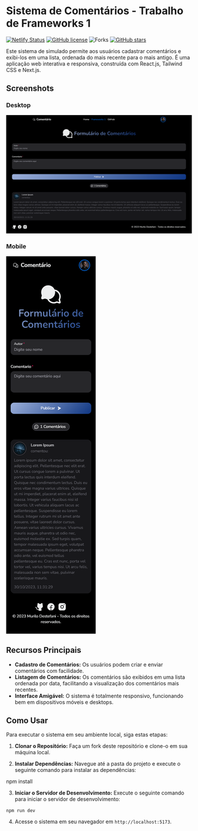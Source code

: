 # Sistema de Comentários - Trabalho de Frameworks 1
[![Netlify Status](https://api.netlify.com/api/v1/badges/2782c6e4-1827-4c98-b57f-e1ec4520e65b/deploy-status)](https://app.netlify.com/sites/comentariofw1/deploys)
[![GitHub license](https://img.shields.io/badge/license-MIT-blue.svg)](https://github.com/murilodestefani/comentario-fw1/LICENSE)
![Forks](https://img.shields.io/github/forks/murilodestefani/comentario-fw1)
[![GitHub stars](https://img.shields.io/github/stars/murilodestefani/comentario-fw1)](https://github.com/murilodestefani/comentario-fw1)


Este sistema de simulado permite aos usuários cadastrar comentários e exibi-los em uma lista, ordenada do mais recente para o mais antigo. É uma aplicação web interativa e responsiva, construída com React.js, Tailwind CSS e Next.js.

## Screenshots

### Desktop

![Captura de Tela Desktop](/public/Screenshot-Desktop-ComentarioFw1.png)

### Mobile

![Captura de Tela Mobile](/public/Screenshot-Mobile-ComentarioFw1.png)


## Recursos Principais

- **Cadastro de Comentários:** Os usuários podem criar e enviar comentários com facilidade.
- **Listagem de Comentários:** Os comentários são exibidos em uma lista ordenada por data, facilitando a visualização dos comentários mais recentes.
- **Interface Amigável:** O sistema é totalmente responsivo, funcionando bem em dispositivos móveis e desktops.

## Como Usar

Para executar o sistema em seu ambiente local, siga estas etapas:

1. **Clonar o Repositório:** Faça um fork deste repositório e clone-o em sua máquina local.

2. **Instalar Dependências:** Navegue até a pasta do projeto e execute o seguinte comando para instalar as dependências:

npm install

3. **Iniciar o Servidor de Desenvolvimento:** Execute o seguinte comando para iniciar o servidor de desenvolvimento:

```
npm run dev
```

4. Acesse o sistema em seu navegador em `http://localhost:5173`.